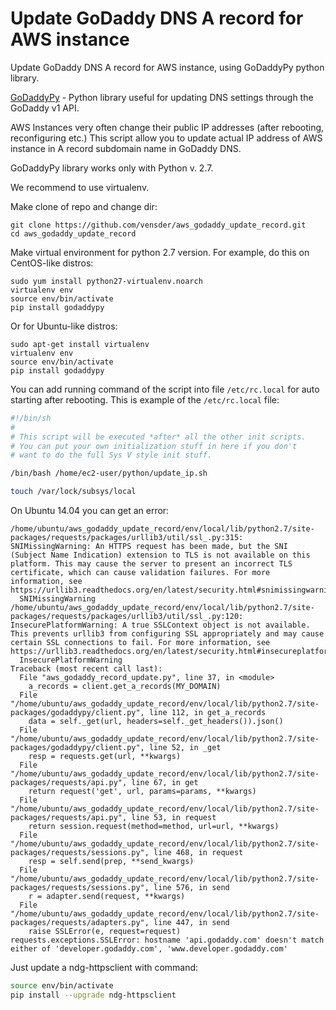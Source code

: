 # Update GoDaddy DNS A record for AWS instance
Update GoDaddy DNS A record for AWS instance, using GoDaddyPy python library.

[GoDaddyPy](https://github.com/eXamadeus/godaddypy) - Python library useful for updating DNS settings through the GoDaddy v1 API.

AWS Instances very often change their public IP addresses (after rebooting, reconfiguring etc.)
This script allow you to update actual IP address of AWS instance in A record subdomain name in GoDaddy DNS.

GoDaddyPy library works only with Python v. 2.7.

We recommend to use virtualenv.

Make clone of repo and change dir:
```
git clone https://github.com/vensder/aws_godaddy_update_record.git
cd aws_godaddy_update_record
```

Make virtual environment for python 2.7 version.
For example, do this on CentOS-like distros:

```
sudo yum install python27-virtualenv.noarch
virtualenv env
source env/bin/activate
pip install godaddypy
```
Or for Ubuntu-like distros:
```
sudo apt-get install virtualenv
virtualenv env
source env/bin/activate
pip install godaddypy
```

You can add running command of the script into file `/etc/rc.local` for auto starting after rebooting.
This is example of the `/etc/rc.local` file:

```sh
#!/bin/sh
#
# This script will be executed *after* all the other init scripts.
# You can put your own initialization stuff in here if you don't
# want to do the full Sys V style init stuff.

/bin/bash /home/ec2-user/python/update_ip.sh

touch /var/lock/subsys/local
```

On Ubuntu 14.04 you can get an error:
```
/home/ubuntu/aws_godaddy_update_record/env/local/lib/python2.7/site-packages/requests/packages/urllib3/util/ssl_.py:315: SNIMissingWarning: An HTTPS request has been made, but the SNI (Subject Name Indication) extension to TLS is not available on this platform. This may cause the server to present an incorrect TLS certificate, which can cause validation failures. For more information, see https://urllib3.readthedocs.org/en/latest/security.html#snimissingwarning.
  SNIMissingWarning
/home/ubuntu/aws_godaddy_update_record/env/local/lib/python2.7/site-packages/requests/packages/urllib3/util/ssl_.py:120: InsecurePlatformWarning: A true SSLContext object is not available. This prevents urllib3 from configuring SSL appropriately and may cause certain SSL connections to fail. For more information, see https://urllib3.readthedocs.org/en/latest/security.html#insecureplatformwarning.
  InsecurePlatformWarning
Traceback (most recent call last):
  File "aws_godaddy_record_update.py", line 37, in <module>
    a_records = client.get_a_records(MY_DOMAIN)
  File "/home/ubuntu/aws_godaddy_update_record/env/local/lib/python2.7/site-packages/godaddypy/client.py", line 112, in get_a_records
    data = self._get(url, headers=self._get_headers()).json()
  File "/home/ubuntu/aws_godaddy_update_record/env/local/lib/python2.7/site-packages/godaddypy/client.py", line 52, in _get
    resp = requests.get(url, **kwargs)
  File "/home/ubuntu/aws_godaddy_update_record/env/local/lib/python2.7/site-packages/requests/api.py", line 67, in get
    return request('get', url, params=params, **kwargs)
  File "/home/ubuntu/aws_godaddy_update_record/env/local/lib/python2.7/site-packages/requests/api.py", line 53, in request
    return session.request(method=method, url=url, **kwargs)
  File "/home/ubuntu/aws_godaddy_update_record/env/local/lib/python2.7/site-packages/requests/sessions.py", line 468, in request
    resp = self.send(prep, **send_kwargs)
  File "/home/ubuntu/aws_godaddy_update_record/env/local/lib/python2.7/site-packages/requests/sessions.py", line 576, in send
    r = adapter.send(request, **kwargs)
  File "/home/ubuntu/aws_godaddy_update_record/env/local/lib/python2.7/site-packages/requests/adapters.py", line 447, in send
    raise SSLError(e, request=request)
requests.exceptions.SSLError: hostname 'api.godaddy.com' doesn't match either of 'developer.godaddy.com', 'www.developer.godaddy.com'
```

Just update a  ndg-httpsclient with command:
```sh
source env/bin/activate
pip install --upgrade ndg-httpsclient
```
